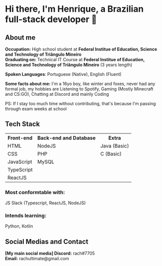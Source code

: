 # Hi there, I'm Henrique, a Brazilian full-stack developer 👋

## About me

<b>Occupation:</b> High school student at <b>Federal Institue of Education, Science and Technology of Triângulo Mineiro</b> <br>
<b>Graduating on:</b> Technical IT Course at <b>Federal Institue of Education, Science and Technology of Triângulo Mineiro</b> (3 years length) <br>

<b>Spoken Languages</b>: Portuguese (Native), English (Fluent) <br>

<b>Some facts about me:</b> I'm a 16yo boy, like winter and foxes, never had any formal job, my hobbies are Listening to Spotify, Gaming (Mostly Minecraft and CS:GO), Chatting at Discord and mainly Coding <br>

PS: If I stay too much time without contributing, that's because I'm passing through exam weeks at school

<h2>Tech Stack</h2>
<table>
  <tr>
    <th>Front-end</th>
    <th>Back-end and Database</th>
    <th>Extra</th>
  </tr>
  <tr>
    <td>HTML</td>
    <td>NodeJS</td>
    <td>Java (Basic)</td>
  </tr>
  <tr>
    <td>CSS</td>
    <td>PHP</td>
    <td>C (Basic)</td>
  </tr>
  <tr>
    <td>JavaScript</td>
    <td>MySQL</td>
  </tr>
  <tr>
    <td>TypeScript</td>
  </tr>
  <tr>
    <td>ReactJS</td>
  </tr>
</table>

<h3>Most conformtable with:</h3> JS Slack (Typescript, ReactJS, NodeJS)
<h3>Intends learning:</h3> Python, Kotlin

<h2>Social Medias and Contact</h2>
<b>[My main social media] Discord:</b> rach#7705 <br>
<b>Email:</b> rachultimate@gmail.com
